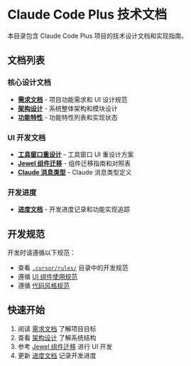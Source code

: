 # Claude Code Plus 技术文档

本目录包含 Claude Code Plus 项目的技术设计文档和实现指南。

## 文档列表

### 核心设计文档
- [**需求文档**](REQUIREMENTS.md) - 项目功能需求和 UI 设计规范
- [**架构设计**](ARCHITECTURE.md) - 系统整体架构和模块设计
- [**功能特性**](FEATURES.md) - 功能特性列表和实现状态

### UI 开发文档
- [**工具窗口重设计**](TOOLWINDOW_REDESIGN.md) - 工具窗口 UI 重设计方案
- [**Jewel 组件迁移**](JEWEL_COMPONENT_MIGRATION.md) - 组件迁移指南和对照表
- [**Claude 消息类型**](CLAUDE_MESSAGE_TYPES.md) - Claude 消息类型定义

### 开发进度
- [**进度文档**](进度文档.md) - 开发进度记录和功能实现追踪

## 开发规范

开发时请遵循以下规范：
- 查看 [`.cursor/rules/`](../.cursor/rules/) 目录中的开发规范
- 遵循 [UI 组件使用规范](../.cursor/rules/ui-components.mdc)
- 遵循 [代码风格规范](../.cursor/rules/code-style.mdc)

## 快速开始

1. 阅读 [需求文档](REQUIREMENTS.md) 了解项目目标
2. 查看 [架构设计](ARCHITECTURE.md) 了解系统结构
3. 参考 [Jewel 组件迁移](JEWEL_COMPONENT_MIGRATION.md) 进行 UI 开发
4. 更新 [进度文档](进度文档.md) 记录开发进度 